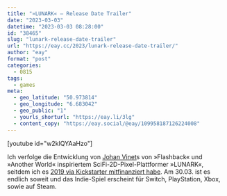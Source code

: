 ```yaml
---
title: "»LUNARK« – Release Date Trailer"
date: "2023-03-03"
datetime: "2023-03-03 08:28:00"
id: "38465"
slug: "lunark-release-date-trailer"
url: "https://eay.cc/2023/lunark-release-date-trailer/"
author: "eay"
format: "post"
categories:
  - 0815
tags:
  - games
meta:
  - geo_latitude: "50.973814"
  - geo_longitude: "6.683042"
  - geo_public: "1"
  - yourls_shorturl: "https://eay.li/3lg"
  - content_copy: "https://eay.social/@eay/109958187126224008"
---
```


\[youtube id="w2kIQYAaHzo"\]

Ich verfolge die Entwicklung von [Johan Vinet](https://twitter.com/johanvinet)s von »Flashback« und »Another World« inspiriertem SciFi-2D-Pixel-Plattformer »LUNARK«, seitdem ich es [2019 via Kickstarter mitfinanziert habe](https://eay.cc/2019/lunark/). Am 30.03. ist es endlich soweit und das Indie-Spiel erscheint für Switch, PlayStation, Xbox, sowie auf Steam.
